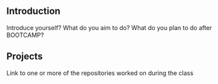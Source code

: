 ## Introduction  

Introduce yourself?
What do you aim to do?
What do you plan to do after BOOTCAMP?

## Projects  

Link to one or more of the repositories worked on during the class
[]()
